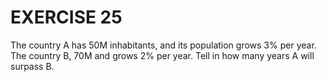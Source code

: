 # EXERCISE 25

The country A has 50M inhabitants, and its population grows 3% per year. The country B, 70M and grows 2% per year. Tell in how many years A will surpass B.